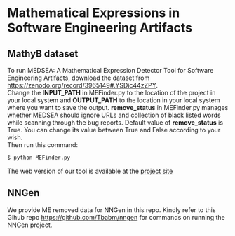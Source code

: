 # Mathematical Expressions in Software Engineering Artifacts
## MathyB dataset
To run MEDSEA: A Mathematical Expression Detector Tool for Software Engineering Artifacts, download the dataset from https://zenodo.org/record/3965149#.YSDic44zZPY. <br>
Change the <b>INPUT_PATH</b> in MEFinder.py to the location of the project in your local system and <b>OUTPUT_PATH</b> to the location in your local system where you want to save the output. <b>remove_status</b> in MEFinder.py manages whether MEDSEA should ignore URLs and collection of black listed words while scanning through the bug reports. Default value of <b>remove_status</b> is True. You can change its value between True and False according to your wish.<br>
Then run this command:
```python
$ python MEFinder.py
```

The web version of our tool is available at the <a href="https://share.streamlit.io/mathyb/mathyb_dataset/main/MEFinder.py">project site</a>
## NNGen
 We provide ME removed data for NNGen in this repo. Kindly refer to this Gihub repo https://github.com/Tbabm/nngen for commands on running the NNGen project.
